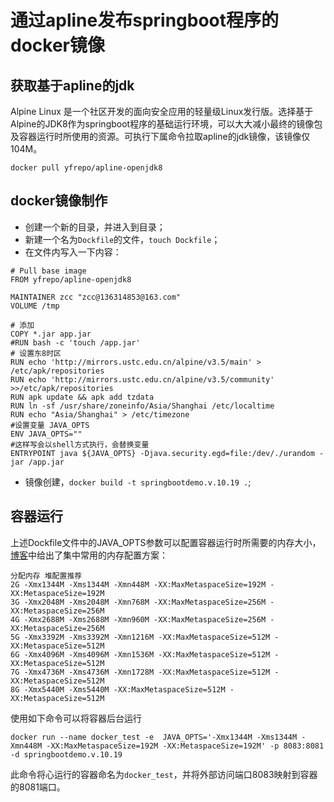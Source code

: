 
# 通过apline发布springboot程序的docker镜像
## 获取基于apline的jdk
Alpine Linux 是一个社区开发的面向安全应用的轻量级Linux发行版。选择基于Alpine的JDK8作为springboot程序的基础运行环境，可以大大减小最终的镜像包及容器运行时所使用的资源。可执行下属命令拉取apline的jdk镜像，该镜像仅104M。
```
docker pull yfrepo/apline-openjdk8
```
## docker镜像制作
- 创建一个新的目录，并进入到目录；
- 新建一个名为`Dockfile`的文件，`touch Dockfile`；
- 在文件内写入一下内容：
```
# Pull base image
FROM yfrepo/apline-openjdk8 

MAINTAINER zcc "zcc@136314853@163.com" 
VOLUME /tmp

# 添加
COPY *.jar app.jar
#RUN bash -c 'touch /app.jar'
# 设置东8时区
RUN echo 'http://mirrors.ustc.edu.cn/alpine/v3.5/main' > /etc/apk/repositories 
RUN echo 'http://mirrors.ustc.edu.cn/alpine/v3.5/community' >>/etc/apk/repositories
RUN apk update && apk add tzdata
RUN ln -sf /usr/share/zoneinfo/Asia/Shanghai /etc/localtime
RUN echo "Asia/Shanghai" > /etc/timezone
#设置变量 JAVA_OPTS 
ENV JAVA_OPTS=""
#这样写会以shell方式执行，会替换变量
ENTRYPOINT java ${JAVA_OPTS} -Djava.security.egd=file:/dev/./urandom -jar /app.jar
```
- 镜像创建，`docker build -t springbootdemo.v.10.19 .`;
## 容器运行
上述Dockfile文件中的JAVA_OPTS参数可以配置容器运行时所需要的内存大小，[博客]([链接地址](https://www.cnblogs.com/a393060727/p/13595434.html))中给出了集中常用的内存配置方案：
```
分配内存 堆配置推荐 
2G -Xmx1344M -Xms1344M -Xmn448M -XX:MaxMetaspaceSize=192M -XX:MetaspaceSize=192M 
3G -Xmx2048M -Xms2048M -Xmn768M -XX:MaxMetaspaceSize=256M -XX:MetaspaceSize=256M 
4G -Xmx2688M -Xms2688M -Xmn960M -XX:MaxMetaspaceSize=256M -XX:MetaspaceSize=256M 
5G -Xmx3392M -Xms3392M -Xmn1216M -XX:MaxMetaspaceSize=512M -XX:MetaspaceSize=512M 
6G -Xmx4096M -Xms4096M -Xmn1536M -XX:MaxMetaspaceSize=512M -XX:MetaspaceSize=512M 
7G -Xmx4736M -Xms4736M -Xmn1728M -XX:MaxMetaspaceSize=512M -XX:MetaspaceSize=512M 
8G -Xmx5440M -Xms5440M -XX:MaxMetaspaceSize=512M -XX:MetaspaceSize=512M 
```
使用如下命令可以将容器后台运行
```
docker run --name docker_test -e  JAVA_OPTS='-Xmx1344M -Xms1344M -Xmn448M -XX:MaxMetaspaceSize=192M -XX:MetaspaceSize=192M' -p 8083:8081 -d springbootdemo.v.10.19
```
此命令将心运行的容器命名为`docker_test`，并将外部访问端口8083映射到容器的8081端口。